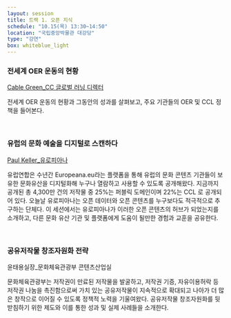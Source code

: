 ```yaml
---
layout: session
title: 트랙 1. 오픈 지식
schedule: "10.15(목) 13:30~14:50"
location: "국립중앙박물관 대강당"
type: "강연"
box: whiteblue_light
---
```


### 전세계 OER 운동의 현황

[Cable Green_CC 글로벌 러닝 디렉터](/speakers.html#speaker2)

전세계 OER 운동의 현황과 그동안의 성과를 살펴보고, 주요 기관들의 OER 및 CCL 정책을 들어본다.

<br/>


### 유럽의 문화 예술을 디지털로 스캔하다

[Paul Keller_유로피아나](/speakers.html#speaker3)

유럽연합은 수년간 Europeana.eu라는 플랫폼을 통해 유럽의 문화 콘텐츠 기관들이 보유한 문화유산을 디지털화해 누구나 열람하고 사용할 수 있도록 공개해왔다. 지금까지 공개된 총 4,300만 건의 저작물 중 25%는 퍼블릭 도메인이며 22%는 CCL 로 공개되어 있다. 오늘날 유로피아나는 오픈 데이터와 오픈 콘텐츠를 누구보다도 적극적으로 추구하는 단체다. 이 세션에서는 유로피아나가 이러한 오픈 콘텐츠의 허브가 되었는지를 소개하고, 다른 문화 유산 기관 및 플랫폼에게 도움이 될만한 경험과 교훈을 공유한다.

<br/>


### 공유저작물 창조자원화 전략

윤태용실장_문화체육관광부 콘텐츠산업실

문화체육관광부는 저작권이 만료된 저작물을 발굴하고, 저작권 기증, 자유이용허락 등 저작권 나눔을 촉진함으로써 가치 있는 공유저작물이 지속적으로 확대되고 나아가 더 많은 창작으로 이어질 수 있도록 정책적 노력을 기울여왔다. 공유저작물 창조자원화를 뒷받침하기 위한 제도와 이를 통한 성과 및 실제 사례들을 소개한다. 
